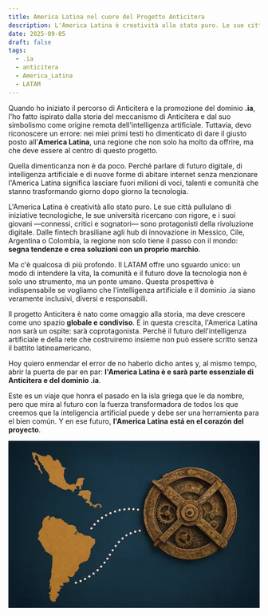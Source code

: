 ```yaml
---
title: America Latina nel cuore del Progetto Anticitera
description: L'America Latina è creatività allo stato puro. Le sue città pullulano di iniziative tecnologiche, le sue università ricercano con rigore, e i suoi giovani —connessi, critici e sognatori— sono protagonisti della rivoluzione digitale.
date: 2025-09-05
draft: false
tags:
  - .ia
  - anticitera
  - America_Latina
  - LATAM
---
```


Quando ho iniziato il percorso di Anticitera e la promozione del dominio **.ia**, l'ho fatto ispirato dalla storia del meccanismo di Anticitera e dal suo simbolismo come origine remota dell'intelligenza artificiale. Tuttavia, devo riconoscere un errore: nei miei primi testi ho dimenticato di dare il giusto posto all'**America Latina**, una regione che non solo ha molto da offrire, ma che deve essere al centro di questo progetto.

Quella dimenticanza non è da poco. Perché parlare di futuro digitale, di intelligenza artificiale e di nuove forme di abitare internet senza menzionare l'America Latina significa lasciare fuori milioni di voci, talenti e comunità che stanno trasformando giorno dopo giorno la tecnologia.

L'America Latina è creatività allo stato puro. Le sue città pullulano di iniziative tecnologiche, le sue università ricercano con rigore, e i suoi giovani —connessi, critici e sognatori— sono protagonisti della rivoluzione digitale. Dalle fintech brasiliane agli hub di innovazione in Messico, Cile, Argentina o Colombia, la regione non solo tiene il passo con il mondo: **segna tendenze e crea soluzioni con un proprio marchio**.

Ma c'è qualcosa di più profondo. Il LATAM offre uno sguardo unico: un modo di intendere la vita, la comunità e il futuro dove la tecnologia non è solo uno strumento, ma un ponte umano. Questa prospettiva è indispensabile se vogliamo che l'intelligenza artificiale e il dominio .ia siano veramente inclusivi, diversi e responsabili.

Il progetto Anticitera è nato come omaggio alla storia, ma deve crescere come uno spazio **globale e condiviso**. E in questa crescita, l'America Latina non sarà un ospite: sarà coprotagonista. Perché il futuro dell'intelligenza artificiale e della rete che costruiremo insieme non può essere scritto senza il battito latinoamericano.

Hoy quiero enmendar el error de no haberlo dicho antes y, al mismo tempo, abrir la puerta de par en par: **l'America Latina è e sarà parte essenziale di Anticitera e del dominio .ia**.

Este es un viaje que honra el pasado en la isla griega que le da nombre, pero que mira al futuro con la fuerza transformadora de todos los que creemos que la inteligencia artificial puede y debe ser una herramienta para el bien común. Y en ese futuro, **l'America Latina está en el corazón del proyecto**.

![Una representación del mecanismo de Anticitera junto a un mapa de Sudamérica, simbolizando la unión del proyecto con Latinoamérica.](/img/LATAM.webp)
